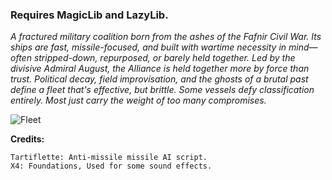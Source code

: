 ### Requires MagicLib and LazyLib.

_A fractured military coalition born from the ashes of the Fafnir Civil War. Its ships are fast, missile-focused, and built with wartime necessity in mind—often stripped-down, repurposed, or barely held together. Led by the divisive Admiral August, the Alliance is held together more by force than trust. Political decay, field improvisation, and the ghosts of a brutal past define a fleet that's effective, but brittle. Some vessels defy classification entirely. Most just carry the weight of too many compromises._

![Fleet](https://i.imgur.com/aYrAzVD.png)

__Credits:__
```
Tartiflette: Anti-missile missile AI script.
X4: Foundations, Used for some sound effects.
```
